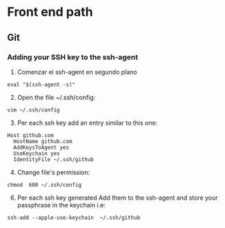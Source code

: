 # Front end path

## Git 
### Adding your SSH key to the ssh-agent

1. Comenzar el ssh-agent en segundo plano
```shell
eval "$(ssh-agent -s)"
```
2. Open the file ~/.ssh/config:
 ```shell
vim ~/.ssh/config
```

3. Per each ssh key add an entry similar to this one:

```shell
Host github.com
  HostName github.com
  AddKeysToAgent yes
  UseKeychain yes
  IdentityFile ~/.ssh/github
```
4. Change file's permission:

```shell
chmod  600 ~/.ssh/config
``` 
6. Per each ssh key generated Add them to the ssh-agent and store your passphrase in the keychain i.e:

```shell
ssh-add --apple-use-keychain  ~/.ssh/github
```